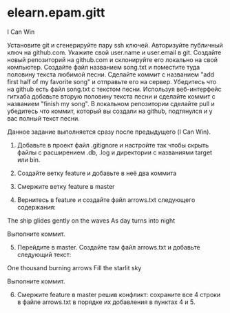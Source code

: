 # elearn.epam.gitt

I Can Win 

Установите git и сгенерируйте пару ssh ключей. Авторизуйте публичный ключ на github.com.
Укажите свой user.name и user.email в git.
Создайте новый репозиторий на github.com и склонируйте его локально на свой компьютер.
Создайте файл названием song.txt и поместите туда половину текста любимой песни.
Сделайте коммит с названием "add first half of my favorite song" и отправьте его на сервер.
Убедитесь что на github есть файл song.txt с текстом песни.
Используя веб-интерфейс гитхаба добавьте вторую половину текста песни и сделайте коммит с названием "finish my song".
В локальном репозитории сделайте pull и убедитесь что коммит, который вы создали на github, подтянулся и у вас полный текст песни.


Данное задание выполняется сразу после предыдущего (I Can Win).

1. Добавьте в проект файл .gitignore и настройте так чтобы скрыть файлы с расширением .db, .log и директории с названиями target или bin.

2. Создайте ветку feature и добавьте в неё два коммита

3. Смержите ветку feature в master

4. Вернитесь в feature и создайте файл arrows.txt cледующего содержания:

The ship glides gently on the waves
As day turns into night

Выполните коммит.

5. Перейдите в master. Создайте там файл arrows.txt и добавьте следующий текст:

One thousand burning arrows
Fill the starlit sky

Выполните коммит.

6. Смержите feature в master решив конфликт: сохраните все 4 строки в файле arrows.txt в порядке их добавления в пунктах 4 и 5.